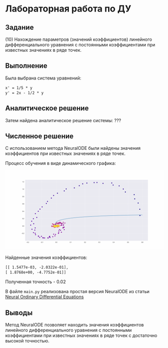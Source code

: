 # Лабораторная работа по ДУ

## Задание
(10) Нахождение параметров (значений коэффициентов) линейного дифференциального уравнения с постоянными коэффициентами при известных значениях в ряде точек.

## Выполнение
Была выбрана система уравнений:
```
x' = 1/5 * y
y' = 2x - 1/2 * y
```

## Аналитическое решение

Затем найдена аналитическое решение системы:
???

## Численное решение
С использованием метода NeuralODE были найдены значения коэффициентов при известных значениях в ряде точек.

Процесс обучения в виде динамического графика:

![alt text](assets/gifs/result.gif)


Найденные значения коэффициентов:
```
[[ 1.5477e-03, -2.0322e-01],
[ 1.8768e+00, -4.7752e-01]]
```

Полученная точность - 0.02

В файле `main.py` реализована простая версия NeuralODE из статьи [Neural Ordinary Differential Equations](https://arxiv.org/abs/1806.07366)  

## Выводы
Метод NeuralODE позволяет находить значения коэффициентов линейного дифференциального уравнения с постоянными коэффициентами при известных значениях в ряде точек с достаточно высокой точностью.
